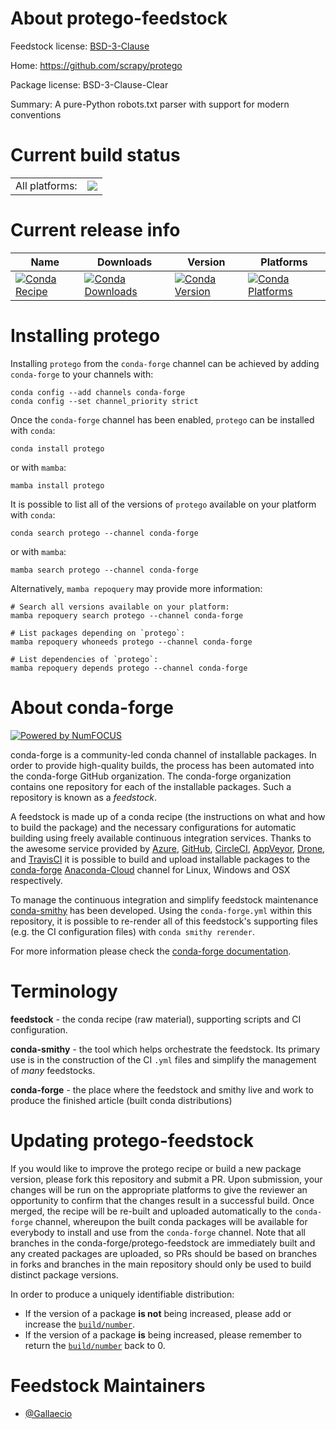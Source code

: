 About protego-feedstock
=======================

Feedstock license: [BSD-3-Clause](https://github.com/conda-forge/protego-feedstock/blob/main/LICENSE.txt)

Home: https://github.com/scrapy/protego

Package license: BSD-3-Clause-Clear

Summary: A pure-Python robots.txt parser with support for modern conventions

Current build status
====================


<table><tr><td>All platforms:</td>
    <td>
      <a href="https://dev.azure.com/conda-forge/feedstock-builds/_build/latest?definitionId=9193&branchName=main">
        <img src="https://dev.azure.com/conda-forge/feedstock-builds/_apis/build/status/protego-feedstock?branchName=main">
      </a>
    </td>
  </tr>
</table>

Current release info
====================

| Name | Downloads | Version | Platforms |
| --- | --- | --- | --- |
| [![Conda Recipe](https://img.shields.io/badge/recipe-protego-green.svg)](https://anaconda.org/conda-forge/protego) | [![Conda Downloads](https://img.shields.io/conda/dn/conda-forge/protego.svg)](https://anaconda.org/conda-forge/protego) | [![Conda Version](https://img.shields.io/conda/vn/conda-forge/protego.svg)](https://anaconda.org/conda-forge/protego) | [![Conda Platforms](https://img.shields.io/conda/pn/conda-forge/protego.svg)](https://anaconda.org/conda-forge/protego) |

Installing protego
==================

Installing `protego` from the `conda-forge` channel can be achieved by adding `conda-forge` to your channels with:

```
conda config --add channels conda-forge
conda config --set channel_priority strict
```

Once the `conda-forge` channel has been enabled, `protego` can be installed with `conda`:

```
conda install protego
```

or with `mamba`:

```
mamba install protego
```

It is possible to list all of the versions of `protego` available on your platform with `conda`:

```
conda search protego --channel conda-forge
```

or with `mamba`:

```
mamba search protego --channel conda-forge
```

Alternatively, `mamba repoquery` may provide more information:

```
# Search all versions available on your platform:
mamba repoquery search protego --channel conda-forge

# List packages depending on `protego`:
mamba repoquery whoneeds protego --channel conda-forge

# List dependencies of `protego`:
mamba repoquery depends protego --channel conda-forge
```


About conda-forge
=================

[![Powered by
NumFOCUS](https://img.shields.io/badge/powered%20by-NumFOCUS-orange.svg?style=flat&colorA=E1523D&colorB=007D8A)](https://numfocus.org)

conda-forge is a community-led conda channel of installable packages.
In order to provide high-quality builds, the process has been automated into the
conda-forge GitHub organization. The conda-forge organization contains one repository
for each of the installable packages. Such a repository is known as a *feedstock*.

A feedstock is made up of a conda recipe (the instructions on what and how to build
the package) and the necessary configurations for automatic building using freely
available continuous integration services. Thanks to the awesome service provided by
[Azure](https://azure.microsoft.com/en-us/services/devops/), [GitHub](https://github.com/),
[CircleCI](https://circleci.com/), [AppVeyor](https://www.appveyor.com/),
[Drone](https://cloud.drone.io/welcome), and [TravisCI](https://travis-ci.com/)
it is possible to build and upload installable packages to the
[conda-forge](https://anaconda.org/conda-forge) [Anaconda-Cloud](https://anaconda.org/)
channel for Linux, Windows and OSX respectively.

To manage the continuous integration and simplify feedstock maintenance
[conda-smithy](https://github.com/conda-forge/conda-smithy) has been developed.
Using the ``conda-forge.yml`` within this repository, it is possible to re-render all of
this feedstock's supporting files (e.g. the CI configuration files) with ``conda smithy rerender``.

For more information please check the [conda-forge documentation](https://conda-forge.org/docs/).

Terminology
===========

**feedstock** - the conda recipe (raw material), supporting scripts and CI configuration.

**conda-smithy** - the tool which helps orchestrate the feedstock.
                   Its primary use is in the construction of the CI ``.yml`` files
                   and simplify the management of *many* feedstocks.

**conda-forge** - the place where the feedstock and smithy live and work to
                  produce the finished article (built conda distributions)


Updating protego-feedstock
==========================

If you would like to improve the protego recipe or build a new
package version, please fork this repository and submit a PR. Upon submission,
your changes will be run on the appropriate platforms to give the reviewer an
opportunity to confirm that the changes result in a successful build. Once
merged, the recipe will be re-built and uploaded automatically to the
`conda-forge` channel, whereupon the built conda packages will be available for
everybody to install and use from the `conda-forge` channel.
Note that all branches in the conda-forge/protego-feedstock are
immediately built and any created packages are uploaded, so PRs should be based
on branches in forks and branches in the main repository should only be used to
build distinct package versions.

In order to produce a uniquely identifiable distribution:
 * If the version of a package **is not** being increased, please add or increase
   the [``build/number``](https://docs.conda.io/projects/conda-build/en/latest/resources/define-metadata.html#build-number-and-string).
 * If the version of a package **is** being increased, please remember to return
   the [``build/number``](https://docs.conda.io/projects/conda-build/en/latest/resources/define-metadata.html#build-number-and-string)
   back to 0.

Feedstock Maintainers
=====================

* [@Gallaecio](https://github.com/Gallaecio/)

